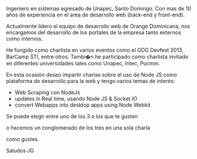 Ingeniero en sistemas egresado de Unapec, Santo Domingo.
Con mas de 10 años de experiencia en el area de desarrollo web (back-end y front-end).

Actualmente lidero el equipo de desarrollo web de Orange Dominicana, nos encargamos del desarrollo de los portales de la empresa tanto externos como internos.

He fungido como charlista en varios eventos como el GDG Devfest 2013, BarCamp STI, entre otros. Tambi�n he participado como charlista invitado en diferentes universidades tales como Unapec, Intec, Pucmm.

En esta ocasión deseo impartir charlas sobre el uso de Node JS como plataforma de desarrollo para la web y tengo varios temas de interés:

- Web Scraping con NodeJs
- updates in Real time, usando Node JS & Socket.IO
- convert Webapps into desktop apps using Node Webkit

Se puede elegir entre uno de los 3 o los que te gusten

o hacemos un conglomerado de los tres en una sola charla

como gustes.

Saludos
JG
